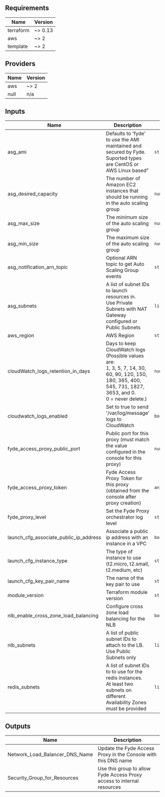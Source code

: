## Requirements

| Name | Version |
|------|---------|
| terraform | ~> 0.13 |
| aws | ~> 2 |
| template | ~> 2 |

## Providers

| Name | Version |
|------|---------|
| aws | ~> 2 |
| null | n/a |

## Inputs

| Name | Description | Type | Default | Required |
|------|-------------|------|---------|:--------:|
| asg\_ami | Defaults to 'fyde' to use the AMI maintained and secured by Fyde.<br>  Suported types are CentOS or AWS Linux based" | `string` | `"fyde"` | no |
| asg\_desired\_capacity | The number of Amazon EC2 instances that should be running in the auto scaling group | `number` | `3` | no |
| asg\_max\_size | The minimum size of the auto scaling group | `number` | `3` | no |
| asg\_min\_size | The maximum size of the auto scaling group | `number` | `3` | no |
| asg\_notification\_arn\_topic | Optional ARN topic to get Auto Scaling Group events | `string` | `""` | no |
| asg\_subnets | A list of subnet IDs to launch resources in.<br>  Use Private Subnets with NAT Gateway configured or Public Subnets | `list` | n/a | yes |
| aws\_region | AWS Region | `string` | n/a | yes |
| cloudWatch\_logs\_retention\_in\_days | Days to keep CloudWatch logs (Possible values are:<br>    1, 3, 5, 7, 14, 30, 60, 90, 120, 150, 180, 365, 400, 545, 731, 1827, 3653, and 0.<br>    0 = never delete.) | `number` | `7` | no |
| cloudwatch\_logs\_enabled | Set to true to send '/var/log/message' logs to CloudWatch | `bool` | `true` | no |
| fyde\_access\_proxy\_public\_port | Public port for this proxy (must match the value configured in the console for this proxy) | `number` | `443` | no |
| fyde\_access\_proxy\_token | Fyde Access Proxy Token for this proxy (obtained from the console after proxy creation) | `any` | n/a | yes |
| fyde\_proxy\_level | Set the Fyde Proxy orchestrator log level | `string` | `"info"` | no |
| launch\_cfg\_associate\_public\_ip\_address | Associate a public ip address with an instance in a VPC | `bool` | `false` | no |
| launch\_cfg\_instance\_type | The type of instance to use (t2.micro, t2.small, t2.medium, etc) | `string` | `"t2.small"` | no |
| launch\_cfg\_key\_pair\_name | The name of the key pair to use | `string` | n/a | yes |
| module\_version | Terraform module version | `string` | `"v1.0.0"` | no |
| nlb\_enable\_cross\_zone\_load\_balancing | Configure cross zone load balancing for the NLB | `bool` | `false` | no |
| nlb\_subnets | A list of public subnet IDs to attach to the LB. Use Public Subnets only | `list(string)` | n/a | yes |
| redis\_subnets | A list of subnet IDs to to use for the redis instances.<br>  At least two subnets on different Availability Zones must be provided | `list` | `[]` | no |

## Outputs

| Name | Description |
|------|-------------|
| Network\_Load\_Balancer\_DNS\_Name | Update the Fyde Access Proxy in the Console with this DNS name |
| Security\_Group\_for\_Resources | Use this group to allow Fyde Access Proxy access to internal resources |
